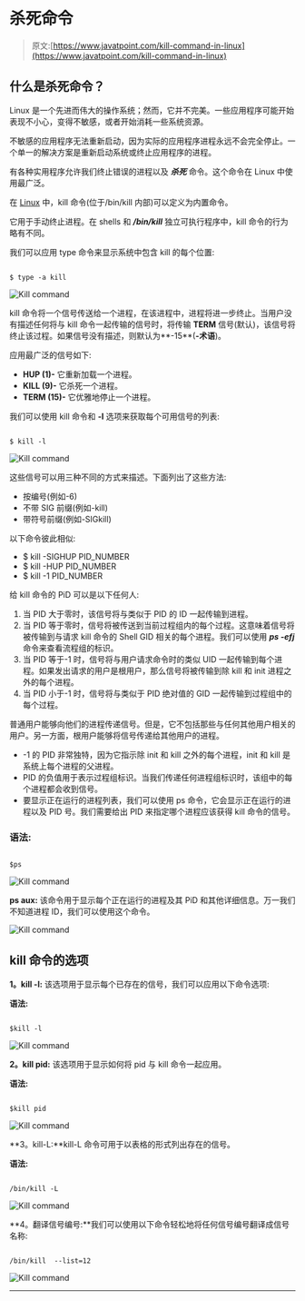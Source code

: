 # 杀死命令

> 原文:[https://www.javatpoint.com/kill-command-in-linux](https://www.javatpoint.com/kill-command-in-linux)

## 什么是杀死命令？

Linux 是一个先进而伟大的操作系统；然而，它并不完美。一些应用程序可能开始表现不小心，变得不敏感，或者开始消耗一些系统资源。

不敏感的应用程序无法重新启动，因为实际的应用程序进程永远不会完全停止。一个单一的解决方案是重新启动系统或终止应用程序的进程。

有各种实用程序允许我们终止错误的进程以及 ***杀死*** 命令。这个命令在 Linux 中使用最广泛。

在 [Linux](https://www.javatpoint.com/linux-tutorial) 中，kill 命令(位于/bin/kill 内部)可以定义为内置命令。

它用于手动终止进程。在 shells 和 ***/bin/kill*** 独立可执行程序中，kill 命令的行为略有不同。

我们可以应用 type 命令来显示系统中包含 kill 的每个位置:

```

$ type -a kill

```

![Kill command](../Images/0772b5021b12da0fa29fa86f462c5406.png)

kill 命令将一个信号传送给一个进程，在该进程中，进程将进一步终止。当用户没有描述任何将与 kill 命令一起传输的信号时，将传输 **TERM** 信号(默认)，该信号将终止该过程。如果信号没有描述，则默认为**-15**(**-术语**)。

应用最广泛的信号如下:

*   **HUP (1)-** 它重新加载一个进程。
*   **KILL (9)-** 它杀死一个进程。
*   **TERM (15)-** 它优雅地停止一个进程。

我们可以使用 kill 命令和 **-l** 选项来获取每个可用信号的列表:

```

$ kill -l

```

![Kill command](../Images/996e87b4800c569e92b51ea2cb0a149d.png)

这些信号可以用三种不同的方式来描述。下面列出了这些方法:

*   按编号(例如-6)
*   不带 SIG 前缀(例如-kill)
*   带符号前缀(例如-SIGkill)

以下命令彼此相似:

*   $ kill -SIGHUP PID_NUMBER
*   $ kill -HUP PID_NUMBER
*   $ kill -1 PID_NUMBER

给 kill 命令的 PiD 可以是以下任何人:

1.  当 PID 大于零时，该信号将与类似于 PID 的 ID 一起传输到进程。
2.  当 PID 等于零时，信号将被传送到当前过程组内的每个过程。这意味着信号将被传输到与请求 kill 命令的 Shell GID 相关的每个进程。我们可以使用 ***ps -efj*** 命令来查看流程组的标识。
3.  当 PID 等于-1 时，信号将与用户请求命令时的类似 UID 一起传输到每个进程。如果发出请求的用户是根用户，那么信号将被传输到除 kill 和 init 进程之外的每个进程。
4.  当 PID 小于-1 时，信号将与类似于 PID 绝对值的 GID 一起传输到过程组中的每个过程。

普通用户能够向他们的进程传递信号。但是，它不包括那些与任何其他用户相关的用户。另一方面，根用户能够将信号传递给其他用户的进程。

*   -1 的 PID 非常独特，因为它指示除 init 和 kill 之外的每个进程，init 和 kill 是系统上每个进程的父进程。
*   PID 的负值用于表示过程组标识。当我们传递任何进程组标识时，该组中的每个进程都会收到信号。
*   要显示正在运行的进程列表，我们可以使用 ps 命令，它会显示正在运行的进程以及 PID 号。我们需要给出 PID 来指定哪个进程应该获得 kill 命令的信号。

### 语法:

```

$ps

```

![Kill command](../Images/0ae8c01b1328a2febbad3c405c69e181.png)

**ps aux:** 该命令用于显示每个正在运行的进程及其 PiD 和其他详细信息。万一我们不知道进程 ID，我们可以使用这个命令。

![Kill command](../Images/a08408c7d703f193ea7b548c345e4b18.png)

## kill 命令的选项

**1。kill -l:** 该选项用于显示每个已存在的信号，我们可以应用以下命令选项:

**语法:**

```

$kill -l

```

![Kill command](../Images/8ac940e83df8af4accdb94758c8177e1.png)

**2。kill pid:** 该选项用于显示如何将 pid 与 kill 命令一起应用。

**语法:**

```

$kill pid 

```

![Kill command](../Images/85c803c384bb633c33353f7b916fee19.png)

**3。kill-L:**kill-L 命令可用于以表格的形式列出存在的信号。

**语法:**

```

/bin/kill -L

```

![Kill command](../Images/c9a5885f5a697cae18339ee811720773.png)

**4。翻译信号编号:**我们可以使用以下命令轻松地将任何信号编号翻译成信号名称:

```

/bin/kill  --list=12

```

![Kill command](../Images/7330ab7a7a86275711cf3783d959b670.png)

* * *